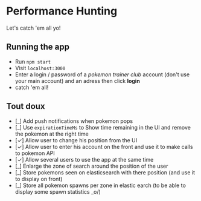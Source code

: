 # Performance Hunting

Let's catch 'em all yo!

## Running the app

* Run `npm start`
* Visit `localhost:3000`
* Enter a login / password of a _pokemon trainer club_ account (don't use your main account) and an adress then click **login**
* catch 'em all!

## Tout doux

* [\_] Add push notifications when pokemon pops
* [\_] Use `expirationTimeMs` to Show time remaining in the UI and remove the pokemon at the right time
* [✓] Allow user to change his position from the UI 
* [✓] Allow user to enter his account on the front and use it to make calls to pokemon API
* [✓] Allow several users to use the app at the same time
* [\_] Enlarge the zone of search around the position of the user
* [\_] Store pokemons seen on elasticsearch with there position (and use it to display on front)
* [\_] Store all pokemon spawns per zone in elastic earch (to be able to display some spawn statistics _o/)